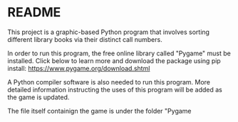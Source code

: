 # README

This project is a graphic-based Python program that involves sorting different library books via their distinct call numbers.

In order to run this program, the free online library called "Pygame" must be installed. Click below to learn more and download the package using pip install:
https://www.pygame.org/download.shtml

A Python compiler software is also needed to run this program. More detailed information instructing the uses of this program will be added as the game is updated.

The file itself containign the game is under the folder "Pygame
